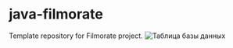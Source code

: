 # java-filmorate
Template repository for Filmorate project.
![Таблица базы данных](<https://github.com/ZeNuW/java-filmorate/tree/add-database/src/main/resources/mytable.png>)